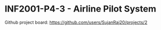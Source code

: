 # INF2001-P4-3 - Airline Pilot System
Github project board: https://github.com/users/SujanRaj20/projects/2
